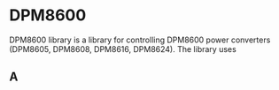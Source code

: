 # DPM8600

DPM8600 library is a library for controlling DPM8600 power converters (DPM8605, DPM8608, DPM8616, DPM8624). The library uses 


## A